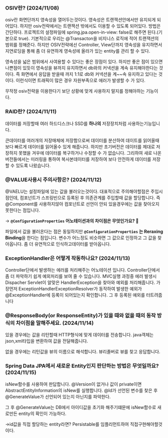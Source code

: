 ### **OSIV란? (**2024/11/08**)**

osiv란 화면단까지 영속성을 열어두는것이다. 영속성은 트랜잭션안에서만 유지되게 되어있다. 하지만 osiv전략에서는 트랜잭션 밖에서도 이용할 수 있도록 되어있다. 방법은 간단하다. 프로젝트의 설정파일에 spring.jpa.open-in-view: false로 해주면 된다.(기본으로 true). 기본적으로 우리는 @Transacton을 비지니스 로직에 적어 트랜잭션의 범위를 정해준다. 하지만 OSIV전략에선 Controller, View단까지 영속성을 유지하면서 지연로딩을 통해  좀 더 유연하게 영속성에 올라가 있는 entity를 관리 할 수 있다. 

영속성을 넓은 범위에서 사여용할 수 있다는 좋은 장점이 있다. 하지만 좋은 점이 있으면 나쁜점이 있듯이 영속성을 뷰까지 유지하면서 db와의 커낵션을 계속 유지해야한다는 것이다. 즉  화면에서 응답을 받을때 까지 1:1로 db와 커넥션을 계~~속 유지하고 있다는 것이다. 이런식이면 트래픽이 많은 경우 자원부족으로 에러가 발생할 수 가 있다.

무작정 osiv전략을 이용한다기 보단 상황에 맞게 사용하지 말지를 정해야하는 기능이다.

### **RAID란? (**2024/11/11**)**

데이터를 저장할때 여러 하드디스크나 SSD를 **하나의** 저장장치처럼 사용하는기능입니다.

큰데이터를 여러개의 저장매체에 저장함으로써 데이터를 분산하여 데이트를 읽어올때 보다 빠르게 데이터를 읽어올수 있게 해줍니다. 하지만 초기버전은 데이터를 제대로 저장하지 못했을 겨우에 데이터를 복구하거나 수정할 수 가 없습니다. 그리하여 새로 나온 버전들에서는 미러링을 통하여 복사본데이터를 저장하여 보다 안전하게 데이터를 저장할 수 있도록 나왔습니다.

### @VALUE사용시 주의사항은? (2024/11/12)

@VAELU는 설정파일에 있는 값을 불러오는것이다. 대표적으로 주의해야할점은 주입시점인데, 컴포넌트가 스프링빈으로 등록된 후 의존관계를 주입할때 값을 할당합니다. 즉 @Component를 사용하지않아 컴포넌트로 선언이 안되 있을경우에는 값을 찾아오지못한다는 점입니다.

→ **`@ConfigurationProperties` 어노테이션과의 차이점은 무엇인가요? 🤔**

 파일에서 값을 불러온다는 점은 동일하지만 **`@ConfigurationProperties` 는 Reraxing Binding**을 한다는 점입니다. 변수가 어느정도 비슷하면 그 값으로 인정하고 그 값을 찾아옵니다. 좀 더 유연적으로 인식하고데이터를 받아옵니다.

### **ExceptionHandler은 어떻게 작동하나요?** (2024/11/13)

Controller단에서 발생하는 에러를 처리해주는 어노테이션 입니다. Controller단에서 좀 더 파악하기 쉽게 예외처리를 보여 줄 수 있습니다. MVC실행 과정중 에러 발생시 Dispacher Servlet이 알맞은 HandlerException을 찾아와 예외를 처리해줍니다. 가장먼저 ExceptionHandlerExceptionResolver가 동작하여 발생한 예외가 @ExceptionHandler에 등록이 되어있는지 확인합니다. 그 후 등록된 예외를 터트려줍니다

### **@ResponseBody(or ResponseEntity<T>)가 있을 때와 없을 때의 동작 방식의 차이점을 말해주세요.** (2024/11/14)

있을 경우에는 값을 리턴할때 HTTP형식에 맞게 데이터를 전송합니다. java객체는 json,xml타입을 변환하여 값을 전달해줍니다.

없을 경우에는 리턴값을 뷰의 이름으로 해석합니다. 뷰리졸버로 뷰를 찾고 응답합니다.

### **Spring Data JPA에서 새로운 Entity인지 판단하는 방법은 무엇일까요?** (2024/11/15)

isNew함수를 사용하여 판답합니다. @Version이 없거나 값이 private이면 AbstractEntityInformation의 isNew를 실행합니다. @Id가 선언된 변수를 찾은 후  @GenerateValue가 선언되어 있는지 아닌지를 파악한다.

그 후 @GenerateValue는 DB에서 아이디값을 초기화 해주기떄문에 isNew함수로 새로만든 entity의 확인이 가능하다.

→id값을 직접 할당하는 entity라면? Persistable<T>를 임플리먼트하여 직접구현해야할것이다.
